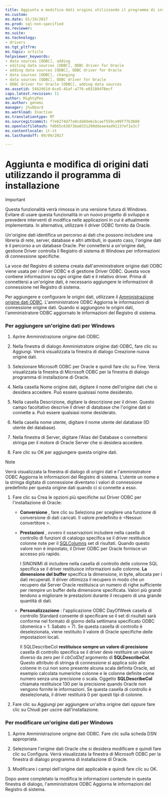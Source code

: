 ```yaml
---
title: Aggiunta e modifica dati origini utilizzando il programma di installazione | Documenti Microsoft
ms.custom: 
ms.date: 01/19/2017
ms.prod: sql-non-specified
ms.reviewer: 
ms.suite: 
ms.technology:
- drivers
ms.tgt_pltfrm: 
ms.topic: article
helpviewer_keywords:
- data sources [ODBC], adding
- editing data sources [ODBC], ODBC driver for Oracle
- adding data sources [ODBC], ODBC driver for Oracle
- data sources [ODBC], changing
- data sources [ODBC], ODBC driver for Oracle
- ODBC driver for Oracle [ODBC], adding data sources
ms.assetid: 54b2d61d-6ce5-45af-a776-e03180470ecf
caps.latest.revision: 11
author: MightyPen
ms.author: genemi
manager: jhubbard
ms.workload: Inactive
ms.translationtype: MT
ms.sourcegitcommit: f7e6274d77a9cdd4de6cbcaef559ca99f77b3608
ms.openlocfilehash: fd665c63873ba8331290ddeae4ad91137ef1e3c7
ms.contentlocale: it-it
ms.lasthandoff: 09/09/2017

---
```

# <a name="adding-and-modifying-data-sources-using-setup"></a>Aggiunta e modifica di origini dati utilizzando il programma di installazione
> [!IMPORTANT]  
>  Questa funzionalità verrà rimossa in una versione futura di Windows. Evitare di usare questa funzionalità in un nuovo progetto di sviluppo e prevedere interventi di modifica nelle applicazioni in cui è attualmente implementata. In alternativa, utilizzare il driver ODBC fornito da Oracle.  
  
 Un'origine dati identifica un percorso ai dati che possono includere una libreria di rete, server, database e altri attributi, in questo caso, l'origine dati è il percorso a un database Oracle. Per connettersi a un'origine dati, gestione Driver controlla il Registro di sistema di Windows per informazioni di connessione specifiche.  
  
 La voce del Registro di sistema creata dall'amministratore origine dati ODBC viene usata per i driver ODBC e di gestione Driver ODBC. Questa voce contiene informazioni su ogni origine dati e il relativo driver. Prima di connettersi a un'origine dati, è necessario aggiungere le informazioni di connessione nel Registro di sistema.  
  
 Per aggiungere e configurare le origini dati, utilizzare il [Amministrazione origine dati ODBC](../../odbc/admin/odbc-data-source-administrator.md). L'amministratore ODBC Aggiorna le informazioni di connessione origine dati. Quando si aggiungono le origini dati, l'amministratore ODBC aggiornato le informazioni del Registro di sistema.  
  
### <a name="to-add-a-data-source-for-windows"></a>Per aggiungere un'origine dati per Windows  
  
1.  Aprire Amministrazione origine dati ODBC.  
  
2.  Nella finestra di dialogo Amministratore origine dati ODBC, fare clic su Aggiungi. Verrà visualizzata la finestra di dialogo Creazione nuova origine dati.  
  
3.  Selezionare Microsoft ODBC per Oracle e quindi fare clic su Fine. Verrà visualizzata la finestra di Microsoft ODBC per la finestra di dialogo programma di installazione di Oracle.  
  
4.  Nella casella Nome origine dati, digitare il nome dell'origine dati che si desidera accedere. Può essere qualsiasi nome desiderato.  
  
5.  Nella casella Descrizione, digitare la descrizione per il driver. Questo campo facoltativo descrive il driver di database che l'origine dati si connette a. Può essere qualsiasi nome desiderato.  
  
6.  Nella casella nome utente, digitare il nome utente del database (ID utente del database).  
  
7.  Nella finestra di Server, digitare l'Alias del Database o connettersi stringa per il motore di Oracle Server che si desidera accedere.  
  
8.  Fare clic su OK per aggiungere questa origine dati.  
  
> [!NOTE]  
>  Verrà visualizzata la finestra di dialogo di origini dati e l'amministratore ODBC Aggiorna le informazioni del Registro di sistema. L'utente un nome e la stringa digitata di connessione diventano i valori di connessione predefinito per questa origine dati quando ci si connette a esso.  
  
1.  Fare clic su Crea le opzioni più specifiche sul Driver ODBC per l'installazione di Oracle:  
  
    -   **Conversione** , fare clic su Seleziona per scegliere una funzione di conversione di dati caricati. Il valore predefinito è \<Nessun convertitore >.  
  
    -   **Prestazioni** , ovvero il osservazioni includere nella casella di controllo di funzioni di catalogo specifica se il driver restituisce colonne note per il [SQLColumns](../../odbc/microsoft/level-1-api-functions-odbc-driver-for-oracle.md) set di risultati. Quando questo valore non è impostato, il Driver ODBC per Oracle fornisce un accesso più rapido.  
  
         I SINONIMI di includere nella casella di controllo delle colonne SQL specifica se il driver restituisce informazioni sulle colonne. **La dimensione del buffer** specifica la dimensione, in byte, allocata per i dati recuperati. Il driver ottimizza il recupero in modo che un recupero dal Server Oracle restituisca un numero di righe sufficiente per riempire un buffer della dimensione specificata. Valori più grandi tendono a migliorare le prestazioni durante il recupero di una grande quantità di dati.  
  
    -   **Personalizzazione** : l'applicazione ODBC DayOfWeek casella di controllo Standard consente di specificare se il set di risultati sarà conforme nel formato di giorno della settimana specificato ODBC (domenica = 1. Sabato = 7). Se questa casella di controllo è deselezionata, viene restituito il valore di Oracle specifiche delle impostazioni locali.  
  
         Il SQLDescribeCol **restituisce sempre un valore di precisione** casella di controllo specifica se il driver deve restituire un valore diverso da zero per il *cbColDef* argomento di **SQLDescribeCol**. Questo attributo di stringa di connessione si applica solo alle colonne in cui non sono presente alcuna scala definita Oracle, ad esempio calcolata numeriche colonne e le colonne definite come numero senza una precisione o scala. Oggetto **SQLDescribeCol** chiamata restituisce 130 per la precisione quando Oracle non vengono fornite le informazioni. Se questa casella di controllo è deselezionata, il driver restituirà 0 per questi tipi di colonne.  
  
2.  Fare clic su Aggiungi per aggiungere un'altra origine dati oppure fare clic su Chiudi per uscire dall'installazione.  
  
### <a name="to-modify-a-data-source-for-windows"></a>Per modificare un'origine dati per Windows  
  
1.  Aprire Amministrazione origine dati ODBC. Fare clic sulla scheda DSN appropriata.  
  
2.  Selezionare l'origine dati Oracle che si desidera modificare e quindi fare clic su Configura. Verrà visualizzata la finestra di Microsoft ODBC per la finestra di dialogo programma di installazione di Oracle.  
  
3.  Modificare i campi dell'origine dati applicabile e quindi fare clic su OK.  
  
 Dopo avere completato la modifica le informazioni contenute in questa finestra di dialogo, l'amministratore ODBC Aggiorna le informazioni del Registro di sistema.

